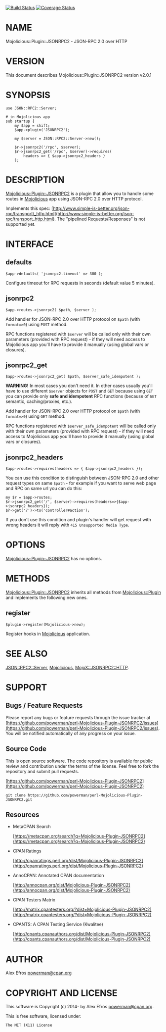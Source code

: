 [![Build Status](https://travis-ci.org/powerman/perl-Mojolicious-Plugin-JSONRPC2.svg?branch=master)](https://travis-ci.org/powerman/perl-Mojolicious-Plugin-JSONRPC2)
[![Coverage Status](https://coveralls.io/repos/powerman/perl-Mojolicious-Plugin-JSONRPC2/badge.svg?branch=master)](https://coveralls.io/r/powerman/perl-Mojolicious-Plugin-JSONRPC2?branch=master)

# NAME

Mojolicious::Plugin::JSONRPC2 - JSON-RPC 2.0 over HTTP

# VERSION

This document describes Mojolicious::Plugin::JSONRPC2 version v2.0.1

# SYNOPSIS

    use JSON::RPC2::Server;

    # in Mojolicious app
    sub startup {
        my $app = shift;
        $app->plugin('JSONRPC2');

        my $server = JSON::RPC2::Server->new();

        $r->jsonrpc2('/rpc', $server);
        $r->jsonrpc2_get('/rpc', $server)->requires(
            headers => { $app->jsonrpc2_headers }
        );

# DESCRIPTION

[Mojolicious::Plugin::JSONRPC2](https://metacpan.org/pod/Mojolicious::Plugin::JSONRPC2) is a plugin that allow you to handle
some routes in [Mojolicious](https://metacpan.org/pod/Mojolicious) app using JSON-RPC 2.0 over HTTP protocol.

Implements this spec: [http://www.simple-is-better.org/json-rpc/transport\_http.html](http://www.simple-is-better.org/json-rpc/transport_http.html).
The "pipelined Requests/Responses" is not supported yet.

# INTERFACE

## defaults

    $app->defaults( 'jsonrpc2.timeout' => 300 );

Configure timeout for RPC requests in seconds (default value 5 minutes).

## jsonrpc2

    $app->routes->jsonrpc2( $path, $server );

Add handler for JSON-RPC 2.0 over HTTP protocol on `$path`
(with `format=>0`) using `POST` method.

RPC functions registered with `$server` will be called only with their
own parameters (provided with RPC request) - if they will need access to
Mojolicious app you'll have to provide it manually (using global vars or
closures).

## jsonrpc2\_get

    $app->routes->jsonrpc2_get( $path, $server_safe_idempotent );

**WARNING!** In most cases you don't need it. In other cases usually you'll
have to use different `$server` objects for `POST` and `GET` because
using `GET` you can provide only **safe and idempotent** RPC functions
(because of `GET` semantic, caching/proxies, etc.).

Add handler for JSON-RPC 2.0 over HTTP protocol on `$path`
(with `format=>0`) using `GET` method.

RPC functions registered with `$server_safe_idempotent` will be called only with their
own parameters (provided with RPC request) - if they will need access to
Mojolicious app you'll have to provide it manually (using global vars or
closures).

## jsonrpc2\_headers

    $app->routes->requires(headers => { $app->jsonrpc2_headers });

You can use this condition to distinguish between JSON-RPC 2.0 and other
request types on same `$path` - for example if you want to serve web page
and RPC on same url you can do this:

    my $r = $app->routes;
    $r->jsonrpc2_get('/', $server)->requires(headers=>{$app->jsonrpc2_headers});
    $r->get('/')->to('controller#action');

If you don't use this condition and plugin's handler will get request with
wrong headers it will reply with `415 Unsupported Media Type`.

# OPTIONS

[Mojolicious::Plugin::JSONRPC2](https://metacpan.org/pod/Mojolicious::Plugin::JSONRPC2) has no options.

# METHODS

[Mojolicious::Plugin::JSONRPC2](https://metacpan.org/pod/Mojolicious::Plugin::JSONRPC2) inherits all methods from
[Mojolicious::Plugin](https://metacpan.org/pod/Mojolicious::Plugin) and implements the following new ones.

## register

    $plugin->register(Mojolicious->new);

Register hooks in [Mojolicious](https://metacpan.org/pod/Mojolicious) application.

# SEE ALSO

[JSON::RPC2::Server](https://metacpan.org/pod/JSON::RPC2::Server), [Mojolicious](https://metacpan.org/pod/Mojolicious), [MojoX::JSONRPC2::HTTP](https://metacpan.org/pod/MojoX::JSONRPC2::HTTP).

# SUPPORT

## Bugs / Feature Requests

Please report any bugs or feature requests through the issue tracker
at [https://github.com/powerman/perl-Mojolicious-Plugin-JSONRPC2/issues](https://github.com/powerman/perl-Mojolicious-Plugin-JSONRPC2/issues).
You will be notified automatically of any progress on your issue.

## Source Code

This is open source software. The code repository is available for
public review and contribution under the terms of the license.
Feel free to fork the repository and submit pull requests.

[https://github.com/powerman/perl-Mojolicious-Plugin-JSONRPC2](https://github.com/powerman/perl-Mojolicious-Plugin-JSONRPC2)

    git clone https://github.com/powerman/perl-Mojolicious-Plugin-JSONRPC2.git

## Resources

- MetaCPAN Search

    [https://metacpan.org/search?q=Mojolicious-Plugin-JSONRPC2](https://metacpan.org/search?q=Mojolicious-Plugin-JSONRPC2)

- CPAN Ratings

    [http://cpanratings.perl.org/dist/Mojolicious-Plugin-JSONRPC2](http://cpanratings.perl.org/dist/Mojolicious-Plugin-JSONRPC2)

- AnnoCPAN: Annotated CPAN documentation

    [http://annocpan.org/dist/Mojolicious-Plugin-JSONRPC2](http://annocpan.org/dist/Mojolicious-Plugin-JSONRPC2)

- CPAN Testers Matrix

    [http://matrix.cpantesters.org/?dist=Mojolicious-Plugin-JSONRPC2](http://matrix.cpantesters.org/?dist=Mojolicious-Plugin-JSONRPC2)

- CPANTS: A CPAN Testing Service (Kwalitee)

    [http://cpants.cpanauthors.org/dist/Mojolicious-Plugin-JSONRPC2](http://cpants.cpanauthors.org/dist/Mojolicious-Plugin-JSONRPC2)

# AUTHOR

Alex Efros <powerman@cpan.org>

# COPYRIGHT AND LICENSE

This software is Copyright (c) 2014- by Alex Efros <powerman@cpan.org>.

This is free software, licensed under:

    The MIT (X11) License
